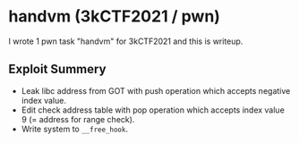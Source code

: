 # handvm (3kCTF2021 / pwn)
I wrote 1 pwn task "handvm" for 3kCTF2021 and this is writeup.

## Exploit Summery
- Leak libc address from GOT with push operation which accepts negative index value.
- Edit check address table with pop operation which accepts index value 9 (= address for range check).
- Write system to `__free_hook`.
